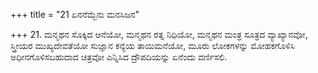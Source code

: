 +++
title = "21 ಏನನೆಮ್ಬೆನು ಮನಸಿಜನ"

+++
21. ಮನ್ಮಥನ ಸೊಕ್ಕಿದ ಆನೆಯೋ, ಮನ್ಮಥನ ರತ್ನ ನಿಧಿಯೋ, ಮನ್ಮಥನ ಮಂತ್ರ ಸೂತ್ರದ ವ್ಯಾಖ್ಯಾನವೋ, ಸ್ತ್ರೀಯರ ಮುಖ್ಯದೇವತೆಯೋ ಸುಜ್ಞಾನ ಕನ್ಯೆಯ ತಾಯಿಮನೆಯೋ, ಮೂರು ಲೋಕಗಳನ್ನು ಮೋಹಕಗೊಳಿಸಿ ಅಧೀನಗೊಳಿಸಬಹುದಾದ ಚಿತ್ರವೋ ಎನ್ನಿಸಿದ ದ್ರೌಪದಿಯನ್ನು ಏನೆಂದು ವರ್ಣಿಸಲಿ.